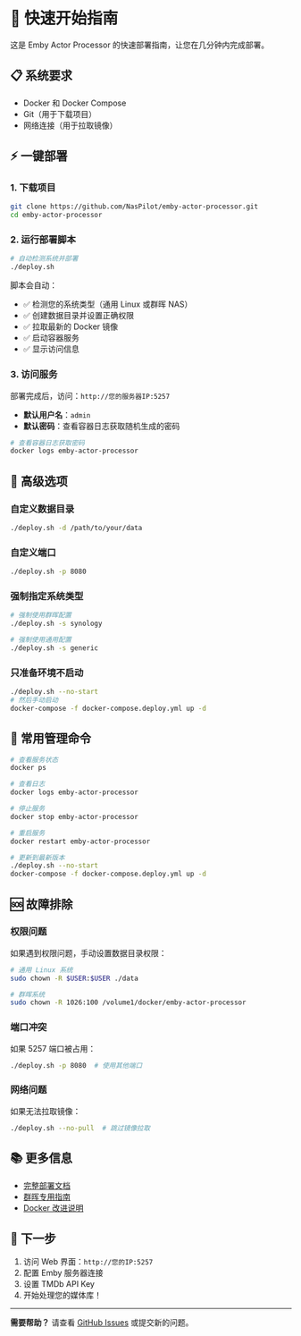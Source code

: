 # 🚀 快速开始指南

这是 Emby Actor Processor 的快速部署指南，让您在几分钟内完成部署。

## 📋 系统要求

- Docker 和 Docker Compose
- Git（用于下载项目）
- 网络连接（用于拉取镜像）

## ⚡ 一键部署

### 1. 下载项目

```bash
git clone https://github.com/NasPilot/emby-actor-processor.git
cd emby-actor-processor
```

### 2. 运行部署脚本

```bash
# 自动检测系统并部署
./deploy.sh
```

脚本会自动：
- ✅ 检测您的系统类型（通用 Linux 或群晖 NAS）
- ✅ 创建数据目录并设置正确权限
- ✅ 拉取最新的 Docker 镜像
- ✅ 启动容器服务
- ✅ 显示访问信息

### 3. 访问服务

部署完成后，访问：`http://您的服务器IP:5257`

- **默认用户名**：`admin`
- **默认密码**：查看容器日志获取随机生成的密码

```bash
# 查看容器日志获取密码
docker logs emby-actor-processor
```

## 🔧 高级选项

### 自定义数据目录

```bash
./deploy.sh -d /path/to/your/data
```

### 自定义端口

```bash
./deploy.sh -p 8080
```

### 强制指定系统类型

```bash
# 强制使用群晖配置
./deploy.sh -s synology

# 强制使用通用配置
./deploy.sh -s generic
```

### 只准备环境不启动

```bash
./deploy.sh --no-start
# 然后手动启动
docker-compose -f docker-compose.deploy.yml up -d
```

## 📱 常用管理命令

```bash
# 查看服务状态
docker ps

# 查看日志
docker logs emby-actor-processor

# 停止服务
docker stop emby-actor-processor

# 重启服务
docker restart emby-actor-processor

# 更新到最新版本
./deploy.sh --no-start
docker-compose -f docker-compose.deploy.yml up -d
```

## 🆘 故障排除

### 权限问题

如果遇到权限问题，手动设置数据目录权限：

```bash
# 通用 Linux 系统
sudo chown -R $USER:$USER ./data

# 群晖系统
sudo chown -R 1026:100 /volume1/docker/emby-actor-processor
```

### 端口冲突

如果 5257 端口被占用：

```bash
./deploy.sh -p 8080  # 使用其他端口
```

### 网络问题

如果无法拉取镜像：

```bash
./deploy.sh --no-pull  # 跳过镜像拉取
```

## 📚 更多信息

- [完整部署文档](README.md)
- [群晖专用指南](SYNOLOGY_SETUP.md)
- [Docker 改进说明](DOCKER_IMPROVEMENTS.md)

## 🎯 下一步

1. 访问 Web 界面：`http://您的IP:5257`
2. 配置 Emby 服务器连接
3. 设置 TMDb API Key
4. 开始处理您的媒体库！

---

**需要帮助？** 请查看 [GitHub Issues](https://github.com/NasPilot/emby-actor-processor/issues) 或提交新的问题。